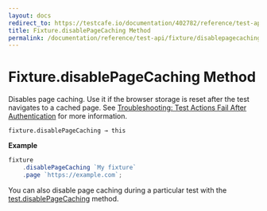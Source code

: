 ```yaml
---
layout: docs
redirect_to: https://testcafe.io/documentation/402782/reference/test-api/fixture/disablepagecaching
title: Fixture.disablePageCaching Method
permalink: /documentation/reference/test-api/fixture/disablepagecaching.html
---
```

# Fixture.disablePageCaching Method

Disables page caching. Use it if the browser storage is reset after the test navigates to a cached page. See [Troubleshooting: Test Actions Fail After Authentication](../../../guides/advanced-guides/authentication.md#test-actions-fail-after-authentication) for more information.

```text
fixture.disablePageCaching → this
```

**Example**

```js
fixture
    .disablePageCaching `My fixture`
    .page `https://example.com`;
```

You can also disable page caching during a particular test with the [test.disablePageCaching](../test/disablepagecaching.md) method.
